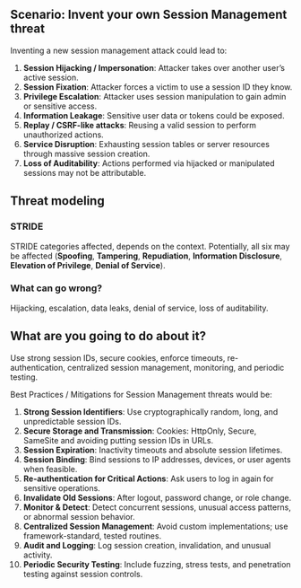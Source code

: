 ## Scenario: Invent your own Session Management threat

Inventing a new session management attack could lead to:

1. **Session Hijacking / Impersonation**: Attacker takes over another user’s active session.
2. **Session Fixation**: Attacker forces a victim to use a session ID they know.
3. **Privilege Escalation**: Attacker uses session manipulation to gain admin or sensitive access.
4. **Information Leakage**: Sensitive user data or tokens could be exposed.
5. **Replay / CSRF-like attacks**: Reusing a valid session to perform unauthorized actions.
6. **Service Disruption**: Exhausting session tables or server resources through massive session creation.
7. **Loss of Auditability**: Actions performed via hijacked or manipulated sessions may not be attributable.

## Threat modeling

### STRIDE

STRIDE categories affected, depends on the context. Potentially, all six may be affected (**Spoofing**, **Tampering**, **Repudiation**, **Information Disclosure**, **Elevation of Privilege**, **Denial of Service**).

### What can go wrong?

Hijacking, escalation, data leaks, denial of service, loss of auditability.

## What are you going to do about it?

Use strong session IDs, secure cookies, enforce timeouts, re-authentication, centralized session management, monitoring, and periodic testing.

Best Practices / Mitigations for Session Management threats would be:

1. **Strong Session Identifiers**: Use cryptographically random, long, and unpredictable session IDs.
2. **Secure Storage and Transmission**: Cookies: HttpOnly, Secure, SameSite and avoiding putting session IDs in URLs.
3. **Session Expiration**: Inactivity timeouts and absolute session lifetimes.
4. **Session Binding**: Bind sessions to IP addresses, devices, or user agents when feasible.
5. **Re-authentication for Critical Actions**: Ask users to log in again for sensitive operations.
6. **Invalidate Old Sessions**: After logout, password change, or role change.
7. **Monitor & Detect**: Detect concurrent sessions, unusual access patterns, or abnormal session behavior.
8. **Centralized Session Management**: Avoid custom implementations; use framework-standard, tested routines.
9. **Audit and Logging**: Log session creation, invalidation, and unusual activity.
10. **Periodic Security Testing**: Include fuzzing, stress tests, and penetration testing against session controls.
